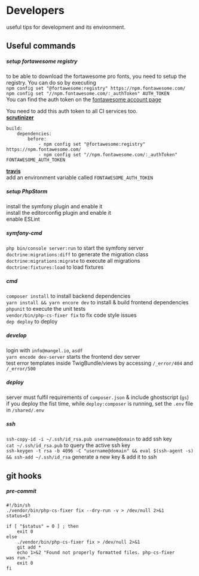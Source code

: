 # Developers
useful tips for development and its environment.

## Useful commands

##### setup fortawesome registry
to be able to download the fortawesome pro fonts, you need to setup the registry. You can do so by executing  
`npm config set "@fortawesome:registry" https://npm.fontawesome.com/`  
`npm config set "//npm.fontawesome.com/:_authToken" AUTH_TOKEN`  
You can find the auth token on the [fontawesome account page](https://fontawesome.com/account)

You need to add this auth token to all CI services too.  
[**scrutinizer**](https://scrutinizer-ci.com/g/mangelio/app/settings/build-config)
```
build:
    dependencies:
        before:
            - npm config set "@fortawesome:registry" https://npm.fontawesome.com/
            - npm config set "//npm.fontawesome.com/:_authToken" FONTAWESOME_AUTH_TOKEN
```
[**travis**](https://travis-ci.org/mangelio/app/settings)  
add an environment variable called `FONTAWESOME_AUTH_TOKEN`


##### setup PhpStorm
install the symfony plugin and enable it  
install the editorconfig plugin and enable it  
enable ESLint  

##### symfony-cmd
`php bin/console server:run` to start the symfony server  
`doctrine:migrations:diff` to generate the migration class  
`doctrine:migrations:migrate` to execute all migrations  
`doctrine:fixtures:load` to load fixtures

##### cmd
`composer install` to install backend dependencies  
`yarn install && yarn encore dev` to install & build frontend dependencies  
`phpunit` to execute the unit tests  
`vendor/bin/php-cs-fixer fix` to fix code style issues  
`dep deploy` to deploy  

##### develop
login with `info@mangel.io`, `asdf`  
`yarn encode dev-server` starts the frontend dev server  
test error templates inside TwigBundle/views by accessing `/_error/404` and `/_error/500`

##### deploy
server must fulfil requirements of `composer.json` & include ghostscript (`gs`)  
if you deploy the fist time, while `deploy:composer` is running, set the `.env` file in `/shared/.env`  
 
##### ssh
`ssh-copy-id -i ~/.ssh/id_rsa.pub username@domain` to add ssh key  
`cat ~/.ssh/id_rsa.pub` to query the active ssh key  
`ssh-keygen -t rsa -b 4096 -C "username@domain" && eval $(ssh-agent -s) && ssh-add ~/.ssh/id_rsa` generate a new key & add it to ssh  

## git hooks
##### pre-commit
```
#!/bin/sh
./vendor/bin/php-cs-fixer fix --dry-run -v > /dev/null 2>&1
status=$?

if [ "$status" = 0 ] ; then
    exit 0
else
    ./vendor/bin/php-cs-fixer fix > /dev/null 2>&1
    git add *
    echo 1>&2 "Found not properly formatted files. php-cs-fixer
was run."
    exit 0
fi

```